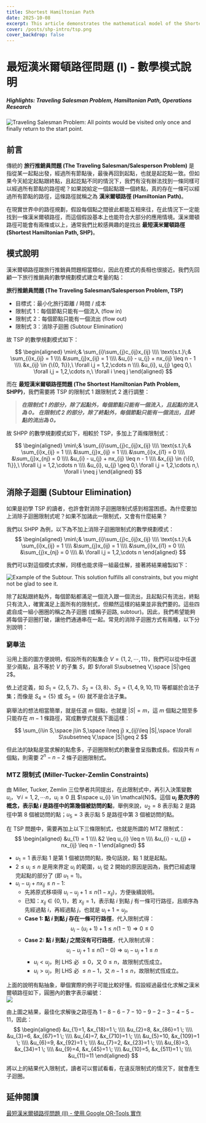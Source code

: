 ```yaml
---
title: Shortest Hamiltonian Path
date: 2025-10-08
excerpt: This article demonstrates the mathematical model of the Shortest Hamiltonian Problem.
cover: /posts/shp-intro/tsp.png
cover_backdrop: false
---
```


最短漢米爾頓路徑問題 (I) - 數學模式說明
===

##### Highlights: Traveling Salesman Problem, Hamiltonian Path, Operations Research

![](/posts/shp-intro/tsp.png "Traveling Salesman Problem: All points would be visited only once and finally return to the start point.")

<!-- 指定不要背板 -->
<!-- <img src="/posts/shp-intro/tsp.png" alt="Shortest Hamiltonian Path" class="no-backdrop"> -->

## 前言
傳統的 __旅行推銷員問題 (The Traveling Salesman/Salesperson Problem)__ 是指從某一起點出發，經過所有節點後，最後再回到起點，也就是起訖點一致。但如果今天給定起點跟終點，且起訖點不同的情況下，我們有沒有辦法找到一條同樣可以經過所有節點的路徑呢？如果說給定一個起點跟一個終點，真的存在一條可以經過所有節點的路徑，這條路徑就稱之為 __漢米爾頓路徑 (Hamiltonian Path)__。

在現實世界中的路徑規劃，假設每個點之間彼此都能互相來往，在此情況下一定能找到一條漢米爾頓路徑，而這個假設基本上也能符合大部分的應用情境。漢米爾頓路徑可能會有兩條或以上，通常我們比較感興趣的是找出 __最短漢米爾頓路徑 (Shortest Hamiltonian Path, SHP)__。


## 模式說明
漢米爾頓路徑跟旅行推銷員問題相當類似，因此在模式的長相也很接近。我們先回顧一下旅行推銷員的數學規劃模式建立考量的點：

__旅行推銷員問題 (The Traveling Salesman/Salesperson Problem, TSP)__
- 目標式：最小化旅行距離 / 時間 / 成本
- 限制式 1：每個節點只能有一個流入 (flow in)
- 限制式 2：每個節點只能有一個流出 (flow out)
- 限制式 3：消除子迴圈 (Subtour Elimination)

故 TSP 的數學規劃模式如下：
<!-- latex 中的 & 表對齊的位置 -->
$$
\begin{aligned}
    \min\;& \sum_{i}\sum_{j}c_{ij}x_{ij} \\\\
    \text{s.t.}\;& \sum_{i}x_{ij} = 1 \\\\
    &\sum_{j}x_{ij} = 1 \\\\
    &u_{i} - u_{j} + nx_{ij} \leq n - 1 \\\\
    &x_{ij} \in {\{0, 1\}},\ \forall i,j = 1,2,\cdots n \\\\
    &u_{i}, u_{j} \geq 0,\ \forall i,j = 1,2,\cdots n,\ \forall i \neq j
\end{aligned}
$$

而在 __最短漢米爾頓路徑問題 (The Shortest Hamiltonian Path Problem, SHPP)__，我們需要將 TSP 的限制式 1 跟限制式 2 進行調整：

> __*在限制式 1 的部分，除了起點外，每個節點只能有一個流入，且起點的流入為 0。
> 在限制式 2 的部分，除了終點外，每個節點只能有一個流出，且終點的流出為 0。*__

故 SHPP 的數學規劃模式如下，相較於 TSP，多加上了兩條限制式：
<!-- latex 中的 & 表對齊的位置 -->
$$
\begin{aligned}
    \min\;& \sum_{i}\sum_{j}c_{ij}x_{ij} \\\\
    \text{s.t.}\;& \sum_{i}x_{ij} = 1 \\\\
    &\sum_{j}x_{ij} = 1 \\\\
    &\sum_{i}x_{i1} = 0 \\\\
    &\sum_{j}x_{nj} = 0 \\\\
    &u_{i} - u_{j} + nx_{ij} \leq n - 1 \\\\
    &x_{ij} \in {\{0, 1\}},\ \forall i,j = 1,2,\cdots n \\\\
    &u_{i}, u_{j} \geq 0,\ \forall i,j = 1,2,\cdots n,\ \forall i \neq j
\end{aligned}
$$

<!-- 以上這些東西，可以直接利用 [Google OR-Tools 提供的範例程式碼](https://colab.research.google.com/github/google/or-tools/blob/stable/examples/notebook/constraint_solver/vrp_starts_ends.ipynb?hl=zh-tw) 並稍作修改，即可求解漢米爾頓路徑 [(說明點此)](https://developers.google.com/optimization/routing/routing_tasks?hl=zh-tw#setting_start_and_end_locations_for_routes)。

用圖片來說明更加實在，假設起點、終點，及其他節點的位置如下圖所示，我們將所有點編號為 1-11，點 1 為起點，點 11 為終點。 -->


## 消除子迴圈 (Subtour Elimination)
如果是初學 TSP 的讀者，也許會對消除子迴圈限制式感到相當困惑。為什麼要加上消除子迴圈限制式呢？如果不加諸此一限制式，又會有什麼結果？

我們以 SHPP 為例，以下為不加上消除子迴圈限制式的數學規劃模式：
$$
\begin{aligned}
    \min\;& \sum_{i}\sum_{j}c_{ij}x_{ij} \\\\
    \text{s.t.}\;& \sum_{i}x_{ij} = 1 \\\\
    &\sum_{j}x_{ij} = 1 \\\\
    &\sum_{i}x_{i1} = 0 \\\\
    &\sum_{j}x_{nj} = 0 \\\\
    &\ \forall i,j = 1,2,\cdots n
\end{aligned}
$$

我們可以對這個模式求解，同樣也能求得一組最佳解，接著將結果繪製如下：

![](/posts/shp-intro/subtour-example.png "Example of the Subtour. This solution fulfills all constraints, but you might not be glad to see it.")
<br>


除了起點跟終點外，每個節點都滿足一個流入跟一個流出，且起點只有流出，終點只有流入，確實滿足上面所有的限制式，但顯然這樣的結果並非我們要的。這些四處自成一組小圈圈的稱之為子迴圈 (或稱子迴路, subtour)。因此，我們希望能夠將每個子迴圈打破，讓他們通通串在一起。常見的消除子迴圈方式有兩種，以下分別說明：

### 窮舉法
沿用上面的圖方便說明，假設所有的點集合 $V=\{1,2,\cdots,11\}$，我們可以從中任選至少兩點，且不等於 $V$ 的子集 $S$，即 $\forall S\subsetneq V,\space |S|\geq 2$。

依上述定義，如 $S_{1}=\{2,5,7\}$、$S_{2}=\{3,8\}$、$S_{3}=\{1,4,9,10,11\}$ 等都屬於合法子集；而像是 $S_{4}=\{5\}$ 或 $S_{5}=\{6\}$ 就不是合法子集。

窮舉法的想法相當簡單，就是任選 $m$ 個點，也就是 $|S|=m$，這 $m$ 個點之間至多只能存在 $m-1$ 條路徑，寫成數學式就長下面這樣：

$$
\sum_{i\in S,\space j\in S,\space i\neq j} x_{ij}\leq |S|,\space \forall S\subsetneq V,\space |S|\geq 2
$$

但此法的缺點是當求解的點愈多，子迴圈限制式的數量會呈指數成長。假設共有 $n$ 個點，則需要 $2^{n}-n-2$ 條子迴圈限制式。
<!-- https://youtu.be/-m7ASCB0a8E?si=fumzy2GTaNJ3k4EF -->

### MTZ 限制式 (Miller-Tucker-Zemlin Constraints)
由 Miller, Tucker, Zemlin 三位學者共同提出，在此限制式中，再引入決策變數 $u_{i}$，$\forall i = 1, 2, \cdots n$，$u_{i} \geq 0$ 且 $\space u_{i} \in \mathcal{N}$。這個 **$u_{i}$ 是次序的概念，表示點 $i$ 是路徑中的第幾個被訪問的點**，舉例來說，$u_{2}=8$ 表示點 2 是路徑中第 8 個被訪問的點；$u_{5}=3$ 表示點 5 是路徑中第 3 個被訪問的點。

在 TSP 問題中，需要再加上以下三條限制式，也就是所謂的 MTZ 限制式：
$$
\begin{aligned}
    &u_{1} = 1 \\\\
    &2 \leq u_{i} \leq n \\\\
    &u_{i} - u_{j} + nx_{ij} \leq n - 1
\end{aligned}
$$

- $u_{1} = 1$ 表示點 1 是第 1 個被訪問的點，換句話說，點 1 就是起點。
- $2 \leq u_{i} \leq n$ 是用來界定 $u_{i}$ 的範圍，$u_{i}$ 從 2 開始的原因是因為，我們已經處理完起點的部分了 (即 $u_{1} = 1$)。
- $u_{i} - u_{j} + nx_{ij} \leq n - 1$: 
  - 先將原式移項得 $u_{i} - u_{j} + 1 \leq n (1 - x_{ij})$，方便後續說明。
  - 已知：$x_{ij} \in \{0,1\}$，若 $x_{ij}=1$，表示點 $i$ 到點 $j$ 有一條可行路徑，且順序為先經過點 $i$，再經過點 $j$，也就是 $u_{i} + 1 = u_{j}$。
  - **Case 1: 點 $i$ 到點 $j$ 存在一條可行路徑**，代入限制式得：$$u_{i} - (u_{i}+1) + 1 \leq n (1-1) \Rightarrow 0 \leq 0$$
  - **Case 2: 點 $i$ 到點 $j$ 之間沒有可行路徑**，代入限制式得：$$u_{i} - u_{j} + 1 \leq n (1-0) \Rightarrow u_{i} - u_{j} + 1 \leq n$$
    - $u_{i} < u_{j}$，則 LHS 必 $\leq 0$，又 $0 \leq n$，故限制式恆成立。
    - $u_{i} > u_{j}$，則 LHS 必 $\leq n-1$，又 $n-1 \leq n$，故限制式恆成立。
        
上面的說明有點抽象，舉個實際的例子可能比較好懂。假設經過最佳化求解之漢米爾頓路徑如下，圓圈內的數字表示編號：
<br>
![](/posts/shp-intro/shp-solution.png)
<br>

由上圖之結果，最佳化求解後之路徑為 $1-8-6-7-10-9-2-3-4-5-11$，因此：
$$
\begin{aligned}
&u_{1}=1, &x_{18}=1 \; \\\\
&u_{2}=8, &x_{86}=1 \; \\\\
&u_{3}=6, &x_{67}=1 \; \\\\
&u_{4}=7, &x_{710}=1 \; \\\\
&u_{5}=10, &x_{109}=1 \; \\\\
&u_{6}=9, &x_{92}=1 \; \\\\
&u_{7}=2, &x_{23}=1 \; \\\\
&u_{8}=3, &x_{34}=1 \; \\\\
&u_{9}=4, &x_{45}=1 \; \\\\
&u_{10}=5, &x_{511}=1 \; \\\\
&u_{11}=11
\end{aligned}
$$

將以上的結果代入限制式，讀者可以嘗試看看，在違反限制式的情況下，就會產生子迴圈。

## 延伸閱讀
[最短漢米爾頓路徑問題 (II) - 使用 Google OR-Tools 實作](https://hackmd.io/MhrvcvzRRziumlRCMfm6FQ)

<!-- ## 實際案例
(一) 貪婪算法：求最短路徑
![](https://hackmd.io/_uploads/SkuoTh4fT.png)

(二) 最短漢米爾頓路徑
![](https://hackmd.io/_uploads/H1A86h4Ma.png) -->
